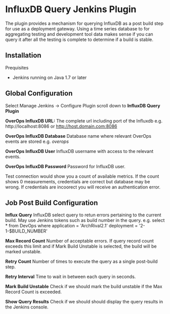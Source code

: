 # InfluxDB Query Jenkins Plugin

The plugin provides a mechanism for querying InfluxDB as a post build step for use as a deployment gateway.   Using a time series database to for aggregating testing and development tool data makes sense if you can query it after all the testing is complete to determine if a build is stable.  

## Installation
  Prequisites

  * Jenkins running on Java 1.7 or later
  


## Global Configuration

  Select Manage Jenkins -> Configure Plugin 
  scroll down to **InfluxDB Query Plugin**
  
  **OverOps InfluxDB URL:**  The complete url including port of the Influxdb e.g. http://localhost:8086 or http://host.domain.com:8086 
  
  **OverOps InfluxDB Database**  Database name where relevant OverOps events are stored e.g. _overops_
  
  **OverOps InfluxDB User**  InfluxDB username with access to the relevant events.
  
  **OverOps InfluxDB Password**  Password for InfluxDB user.
  
  Test connection would show you a count of available metrics.  If the count shows 0 measurements, credentials are correct but    database may be wrong.  If credentials are incoorect you will receive an authentication error.
  

## Job Post Build Configuration
**Influx Query**  InfluxDB select query to retun errors pertaining to the current build.  May use Jenkins tokens such as build number in the query.  e.g. 
      select * from DevOps where application = 'ArchRival2.1' deployment = '2-1-$BUILD_NUMBER'

**Max Record Count**  Number of acceptable errors.  If query record count exceeds this limit and if Mark Build Unstable is selected, the build will be marked unstable.

**Retry Count**  Number of times to execute the query as a single post-build step.

**Retry Interval**  Time to wait in between each query in seconds.

**Mark Build Unstable**  Check if we should mark the build unstable if the Max Record Count is exceeded.  

**Show Query Results**  Check if we should should display the query results in the Jenkins console.
